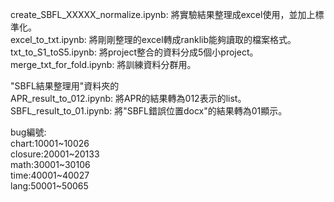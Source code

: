 create_SBFL_XXXXX_normalize.ipynb: 將實驗結果整理成excel使用，並加上標準化。  
excel_to_txt.ipynb: 將剛剛整理的excel轉成ranklib能夠讀取的檔案格式。  
txt_to_S1_toS5.ipynb: 將project整合的資料分成5個小project。  
merge_txt_for_fold.ipynb: 將訓練資料分群用。  

"SBFL結果整理用"資料夾的  
APR_result_to_012.ipynb: 將APR的結果轉為012表示的list。  
SBFL_result_to_01.ipynb: 將"SBFL錯誤位置docx"的結果轉為01顯示。  

bug編號:  
chart:10001~10026  
closure:20001~20133  
math:30001~30106  
time:40001~40027  
lang:50001~50065  